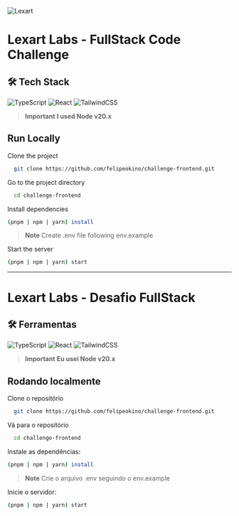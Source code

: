 ![Lexart](https://dev-lexart-corp-site.pantheonsite.io/wp-content/uploads/2022/12/lex-white.svg)
# Lexart Labs - FullStack Code Challenge

## 🛠️ Tech Stack  

![TypeScript](https://img.shields.io/badge/typescript-%23007ACC.svg?style=for-the-badge&logo=typescript&logoColor=white)
![React](https://img.shields.io/badge/react-%2320232a.svg?style=for-the-badge&logo=react&logoColor=%2361DAFB) 
![TailwindCSS](https://img.shields.io/badge/tailwindcss-%2338B2AC.svg?style=for-the-badge&logo=tailwind-css&logoColor=white)

> **Important**
> **I used Node v20.x** 


## Run Locally  
Clone the project  

~~~bash  
  git clone https://github.com/felipeokino/challenge-frontend.git
~~~

Go to the project directory  

~~~bash  
  cd challenge-frontend
~~~

Install dependencies  

~~~bash  
(pnpm | npm | yarn) install
~~~

> **Note**
> Create .env file following env.example
>

Start the server  

~~~bash  
(pnpm | npm | yarn) start
~~~  

---

# Lexart Labs - Desafio FullStack

## 🛠️ Ferramentas  

![TypeScript](https://img.shields.io/badge/typescript-%23007ACC.svg?style=for-the-badge&logo=typescript&logoColor=white)
![React](https://img.shields.io/badge/react-%2320232a.svg?style=for-the-badge&logo=react&logoColor=%2361DAFB) 
![TailwindCSS](https://img.shields.io/badge/tailwindcss-%2338B2AC.svg?style=for-the-badge&logo=tailwind-css&logoColor=white)

> **Important**
> **Eu usei Node v20.x** 


## Rodando localmente 
Clone o repositório

~~~bash  
  git clone https://github.com/felipeokino/challenge-frontend.git
~~~

Vá para o repositório  

~~~bash  
  cd challenge-frontend
~~~

Instale as dependências:

~~~bash  
(pnpm | npm | yarn) install
~~~

> **Note**
>Crie o arquivo .env seguindo o env.example
>

Inicie o servidor:

~~~bash  
(pnpm | npm | yarn) start
~~~  
